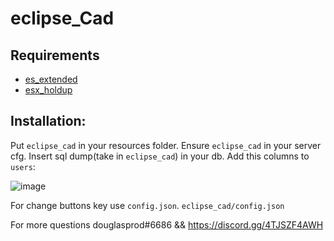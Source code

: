 # eclipse_Cad
## Requirements
- [es_extended](https://github.com/esx-framework/es_extended/tree/v1-final)
- [esx_holdup](https://github.com/esx-framework/esx_holdup)

## Installation:
Put `eclipse_cad` in your resources folder.
Ensure `eclipse_cad` in your server cfg.
Insert sql dump(take in `eclipse_cad`) in your db.
Add this columns to `users`:

![image](https://user-images.githubusercontent.com/36680471/121810771-c645e080-cc6a-11eb-8469-dd064da2b456.png)

For change buttons key use `config.json`. `eclipse_cad/config.json`



For more questions douglasprod#6686 && https://discord.gg/4TJSZF4AWH
